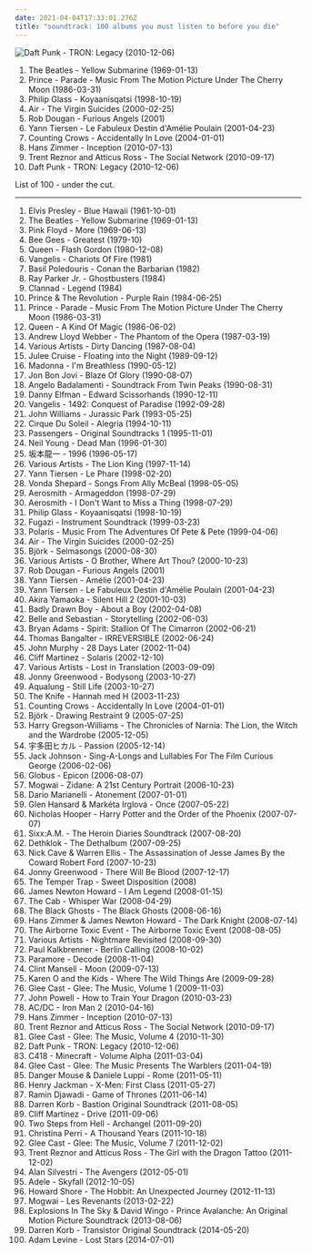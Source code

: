 ```yaml
---
date: 2021-04-04T17:33:01.276Z
title: "soundtrack: 100 albums you must listen to before you die"
---
```

![Daft Punk - TRON: Legacy (2010-12-06)](http://coverartarchive.org/release/fa023617-1585-4ae6-81b6-1a07c47ecb2a/6215572515-500.jpg "Daft Punk - TRON: Legacy (2010-12-06)")
<ol class="albums">
<li data-cover="https://img.discogs.com/fNpgPshETlRAfuku7ehyfn2Qy4g=/fit-in/600x596/filters:strip_icc():format(jpeg):mode_rgb():quality(90)/discogs-images/R-16242330-1605865595-9864.jpeg.jpg" data-tags="rock, 60s" role="button">The Beatles - Yellow Submarine (1969-01-13)</li>
<li data-cover="http://coverartarchive.org/release/41bb7cd9-f05f-4df3-a360-5ee2bd931325/12259794502-500.jpg" data-tags="soundtrack, 80s, unique, 1980s, film soundtrack, movie music, akrazia, princeprinceprince" role="button">Prince - Parade - Music From The Motion Picture Under The Cherry Moon (1986-03-31)</li>
<li data-cover="http://coverartarchive.org/release/4384b7ba-b7ab-3ffe-96a0-409d9128ce02/5874879149-500.jpg" data-tags="soundtrack, minimalism" role="button">Philip Glass - Koyaanisqatsi (1998-10-19)</li>
<li data-cover="http://coverartarchive.org/release/f2720fc5-b57f-4639-a6e8-a1e50dcfd51b/1616160456-500.jpg" data-tags="soundtrack" role="button">Air - The Virgin Suicides (2000-02-25)</li>
<li data-cover="https://img.discogs.com/isniMsRL2XRq3oPsM1fVA2xo7Vk=/fit-in/600x601/filters:strip_icc():format(jpeg):mode_rgb():quality(90)/discogs-images/R-65770-1454768663-3762.jpeg.jpg" data-tags="electronic, trip-hop" role="button">Rob Dougan - Furious Angels (2001)</li>
<li data-cover="http://coverartarchive.org/release/0ecf61e2-f4dd-4f45-b18d-6dd8a966b511/10195795814-500.jpg" data-tags="soundtrack" role="button">Yann Tiersen - Le Fabuleux Destin d'Amélie Poulain (2001-04-23)</li>
<li data-cover="http://coverartarchive.org/release/490c329a-7ce9-4eb0-9b00-52175419d031/14684164202-500.jpg" data-tags="soundtrack, shrek" role="button">Counting Crows - Accidentally In Love (2004-01-01)</li>
<li data-cover="http://coverartarchive.org/release/dc77999c-ebb4-4ad0-a8d4-8a3aa503eaaa/5502447388-500.jpg" data-tags="soundtrack" role="button">Hans Zimmer - Inception (2010-07-13)</li>
<li data-cover="http://coverartarchive.org/release/998e28f9-ed94-4de1-af8e-8dc544c1ab31/10072281735-500.jpg" data-tags="soundtrack" role="button">Trent Reznor and Atticus Ross - The Social Network (2010-09-17)</li>
<li data-cover="http://coverartarchive.org/release/fa023617-1585-4ae6-81b6-1a07c47ecb2a/6215572515-500.jpg" data-tags="electronic, soundtrack" role="button">Daft Punk - TRON: Legacy (2010-12-06)</li>
</ol>
List of 100 - under the cut.
<!-- more -->

_________________

<ol class="albums">
<li data-cover="http://coverartarchive.org/release/551061cb-f598-41e9-9ecb-380e7f5d405f/7983485219-500.jpg" data-tags="1961, rock" role="button">
Elvis Presley - Blue Hawaii (1961-10-01)
</li>
<li data-cover="https://img.discogs.com/fNpgPshETlRAfuku7ehyfn2Qy4g=/fit-in/600x596/filters:strip_icc():format(jpeg):mode_rgb():quality(90)/discogs-images/R-16242330-1605865595-9864.jpeg.jpg" data-tags="rock, 60s" role="button">
The Beatles - Yellow Submarine (1969-01-13)
</li>
<li data-cover="http://coverartarchive.org/release/3ac5a1f8-51d0-3db3-bfdc-c5803d8f2799/14207788461-500.jpg" data-tags="progressive rock, psychedelic rock, 60s, soundtrack" role="button">
Pink Floyd - More (1969-06-13)
</li>
<li data-cover="http://coverartarchive.org/release/b74306eb-15ac-4d9c-9780-a86ad6a87a10/21650782271-500.jpg" data-tags="soundtrack, pop, 70s, uk, easy listening, bee gees, 00s, disco pop" role="button">
Bee Gees - Greatest (1979-10)
</li>
<li data-cover="https://img.discogs.com/OmsxWs4-CmOFOsnpZDOij0PBi2Q=/fit-in/600x600/filters:strip_icc():format(jpeg):mode_rgb():quality(90)/discogs-images/R-1754595-1377707976-4707.jpeg.jpg" data-tags="soundtrack" role="button">
Queen - Flash Gordon (1980-12-08)
</li>
<li data-cover="https://img.discogs.com/2Ke4ZO9nYtPuT3szLTkan8M2_6w=/fit-in/350x350/filters:strip_icc():format(jpeg):mode_rgb():quality(90)/discogs-images/R-379321-1122460979.jpg.jpg" data-tags="soundtrack" role="button">
Vangelis - Chariots Of Fire (1981)
</li>
<li data-cover="https://img.discogs.com/1Q1pf6mzRlKK6w7XxlNFKRDI7oI=/fit-in/500x500/filters:strip_icc():format(jpeg):mode_rgb():quality(90)/discogs-images/R-1147346-1295073983.jpeg.jpg" data-tags="soundtrack" role="button">
Basil Poledouris - Conan the Barbarian (1982)
</li>
<li data-cover="http://coverartarchive.org/release/8aea6e91-424a-48de-8f72-83d8d6716fff/6868315355-500.jpg" data-tags="soundtrack, ghostbusters, pop" role="button">
Ray Parker Jr. - Ghostbusters (1984)
</li>
<li data-cover="http://coverartarchive.org/release/17b6081f-cc8e-4dbd-b8da-ff89b6957e1a/13144429451-500.jpg" data-tags="celtic" role="button">
Clannad - Legend (1984)
</li>
<li data-cover="https://img.discogs.com/xRNfBWi-1l71ZyJH-7Ivu7kf8FE=/fit-in/500x510/filters:strip_icc():format(jpeg):mode_rgb():quality(90)/discogs-images/R-2193288-1319384633.jpeg.jpg" data-tags="80s, pop" role="button">
Prince & The Revolution - Purple Rain (1984-06-25)
</li>
<li data-cover="http://coverartarchive.org/release/41bb7cd9-f05f-4df3-a360-5ee2bd931325/12259794502-500.jpg" data-tags="soundtrack, 80s, unique, 1980s, film soundtrack, movie music, akrazia, princeprinceprince" role="button">
Prince - Parade - Music From The Motion Picture Under The Cherry Moon (1986-03-31)
</li>
<li data-cover="http://coverartarchive.org/release/e32e471f-f8ae-47f2-bb0a-61347f771d43/4329238973-500.jpg" data-tags="classic rock, rock, 80s" role="button">
Queen - A Kind Of Magic (1986-06-02)
</li>
<li data-cover="http://coverartarchive.org/release/8b2b725f-c3dd-41c2-b98d-e42f027fbe1c/3768060682-500.jpg" data-tags="musical, soundtrack" role="button">
Andrew Lloyd Webber - The Phantom of the Opera (1987-03-19)
</li>
<li data-cover="http://coverartarchive.org/release/1f0e6c69-cd39-4a23-96b6-86bb77a003e1/4456245095-500.jpg" data-tags="soundtrack" role="button">
Various Artists - Dirty Dancing (1987-08-04)
</li>
<li data-cover="http://coverartarchive.org/release/653617f7-c764-4f52-a4ba-e6a130a6c87d/5409164245-500.jpg" data-tags="twin peaks, dream pop" role="button">
Julee Cruise - Floating into the Night (1989-09-12)
</li>
<li data-cover="http://coverartarchive.org/release/df7ea720-4e63-4de8-b6f6-b64a7776098b/15625632616-500.jpg" data-tags="soundtrack, 90s, jazz, pop" role="button">
Madonna - I'm Breathless (1990-05-12)
</li>
<li data-cover="https://img.discogs.com/CC3T-htBU79wZAPVB6KNbpfM2QQ=/fit-in/500x501/filters:strip_icc():format(jpeg):mode_rgb():quality(90)/discogs-images/R-2304067-1275601230.jpeg.jpg" data-tags="rock, soundtrack, 90s" role="button">
Jon Bon Jovi - Blaze Of Glory (1990-08-07)
</li>
<li data-cover="https://img.discogs.com/pDhLBqBs6D8ODY8kSrKc0iguskY=/fit-in/600x925/filters:strip_icc():format(jpeg):mode_rgb():quality(90)/discogs-images/R-1585572-1431987750-2872.jpeg.jpg" data-tags="soundtrack" role="button">
Angelo Badalamenti - Soundtrack From Twin Peaks (1990-08-31)
</li>
<li data-cover="https://img.discogs.com/Z_o-fThDRzoEzGIguGseUv7crhQ=/fit-in/600x600/filters:strip_icc():format(jpeg):mode_rgb():quality(90)/discogs-images/R-5355130-1547207943-7011.jpeg.jpg" data-tags="soundtrack" role="button">
Danny Elfman - Edward Scissorhands (1990-12-11)
</li>
<li data-cover="http://coverartarchive.org/release/7550197e-2b87-370b-86c1-c6ef0d29ac85/11507691329-500.jpg" data-tags="soundtrack" role="button">
Vangelis - 1492: Conquest of Paradise (1992-09-28)
</li>
<li data-cover="https://img.discogs.com/tBpF-ixSSgM5xE1TqA0XgJcJ-Uc=/fit-in/600x450/filters:strip_icc():format(jpeg):mode_rgb():quality(90)/discogs-images/R-13411347-1555094420-6828.mpo.jpg" data-tags="soundtrack" role="button">
John Williams - Jurassic Park (1993-05-25)
</li>
<li data-cover="http://coverartarchive.org/release/7074c5b5-1381-4e12-a596-cde003869cd2/10873806431-500.jpg" data-tags="new age, soundtrack" role="button">
Cirque Du Soleil - Alegria (1994-10-11)
</li>
<li data-cover="http://coverartarchive.org/release/711946e6-0c3e-3b60-92dd-20e3ced9d0e5/6087710143-500.jpg" data-tags="electronic, ambient" role="button">
Passengers - Original Soundtracks 1 (1995-11-01)
</li>
<li data-cover="http://coverartarchive.org/release/3097a6f3-5842-470f-b92e-e48e99f9e2e6/15379160853-500.jpg" data-tags="soundtrack" role="button">
Neil Young - Dead Man (1996-01-30)
</li>
<li data-cover="https://via.placeholder.com/450" data-tags="soundtrack" role="button">
坂本龍一 - 1996 (1996-05-17)
</li>
<li data-cover="http://coverartarchive.org/release/01e97e43-dc06-4e7e-8541-976064584683/9301874559-500.jpg" data-tags="soundtrack, disney" role="button">
Various Artists - The Lion King (1997-11-14)
</li>
<li data-cover="http://coverartarchive.org/release/4e7853d8-15a1-3615-ade4-ca49952c87a1/1166430931-500.jpg" data-tags="french" role="button">
Yann Tiersen - Le Phare (1998-02-20)
</li>
<li data-cover="http://coverartarchive.org/release/96d4e197-0451-36ea-bc71-3692b0bc16ab/5228985911-500.jpg" data-tags="soundtrack, female vocalists" role="button">
Vonda Shepard - Songs From Ally McBeal (1998-05-05)
</li>
<li data-cover="http://coverartarchive.org/release/37958dba-1767-4d8a-b242-11d6a0add333/1628998671-500.jpg" data-tags="rock" role="button">
Aerosmith - Armageddon (1998-07-29)
</li>
<li data-cover="https://img.discogs.com/dTHgcizVpZSd0ruVNUP4Dh83Hsc=/fit-in/600x244/filters:strip_icc():format(jpeg):mode_rgb():quality(90)/discogs-images/R-1930078-1432339957-5255.jpeg.jpg" data-tags="soundtrack" role="button">
Aerosmith - I Don't Want to Miss a Thing (1998-07-29)
</li>
<li data-cover="http://coverartarchive.org/release/4384b7ba-b7ab-3ffe-96a0-409d9128ce02/5874879149-500.jpg" data-tags="soundtrack, minimalism" role="button">
Philip Glass - Koyaanisqatsi (1998-10-19)
</li>
<li data-cover="http://coverartarchive.org/release/c2b99ec3-2761-4874-bd22-8890ef358119/3128751725-500.jpg" data-tags="soundtrack, post-hardcore" role="button">
Fugazi - Instrument Soundtrack (1999-03-23)
</li>
<li data-cover="http://coverartarchive.org/release/4cf675c2-a1ff-49d6-b0eb-c136eb528c10/21921338333-500.jpg" data-tags="soundtrack" role="button">
Polaris - Music From The Adventures Of Pete & Pete (1999-04-06)
</li>
<li data-cover="http://coverartarchive.org/release/f2720fc5-b57f-4639-a6e8-a1e50dcfd51b/1616160456-500.jpg" data-tags="soundtrack" role="button">
Air - The Virgin Suicides (2000-02-25)
</li>
<li data-cover="https://img.discogs.com/mjjBxjilzai8Lg9Dc3Qq7gQqc04=/fit-in/600x600/filters:strip_icc():format(jpeg):mode_rgb():quality(90)/discogs-images/R-1861164-1256085468.jpeg.jpg" data-tags="soundtrack" role="button">
Björk - Selmasongs (2000-08-30)
</li>
<li data-cover="http://coverartarchive.org/release/4ffab8b0-49ff-41d4-aa5d-ad26a6601b61/11277532796-500.jpg" data-tags="soundtrack" role="button">
Various Artists - O Brother, Where Art Thou? (2000-10-23)
</li>
<li data-cover="https://img.discogs.com/isniMsRL2XRq3oPsM1fVA2xo7Vk=/fit-in/600x601/filters:strip_icc():format(jpeg):mode_rgb():quality(90)/discogs-images/R-65770-1454768663-3762.jpeg.jpg" data-tags="electronic, trip-hop" role="button">
Rob Dougan - Furious Angels (2001)
</li>
<li data-cover="http://coverartarchive.org/release/71932455-067b-4fcb-b9e4-2cb16da0bb96/1383827288-500.jpg" data-tags="soundtrack" role="button">
Yann Tiersen - Amélie (2001-04-23)
</li>
<li data-cover="http://coverartarchive.org/release/0ecf61e2-f4dd-4f45-b18d-6dd8a966b511/10195795814-500.jpg" data-tags="soundtrack" role="button">
Yann Tiersen - Le Fabuleux Destin d'Amélie Poulain (2001-04-23)
</li>
<li data-cover="http://coverartarchive.org/release/a5e56387-0ee3-4824-9e48-58babcb03363/7925565027-500.jpg" data-tags="soundtrack" role="button">
Akira Yamaoka - Silent Hill 2 (2001-10-03)
</li>
<li data-cover="https://img.discogs.com/cfc9e7fd50d7c9c08931869b95f6849a01d0635d/images/spacer.gif" data-tags="soundtrack" role="button">
Badly Drawn Boy - About a Boy (2002-04-08)
</li>
<li data-cover="http://coverartarchive.org/release/6d1d433e-709b-4c6b-8d09-7e8b845be806/4629393369-500.jpg" data-tags="soundtrack, indie pop, indie, 00s" role="button">
Belle and Sebastian - Storytelling (2002-06-03)
</li>
<li data-cover="http://coverartarchive.org/release/7a95dddf-27be-4fb2-8f12-a1b037e13bac/24832938889-500.jpg" data-tags="soundtrack, rock" role="button">
Bryan Adams - Spirit: Stallion Of The Cimarron (2002-06-21)
</li>
<li data-cover="http://coverartarchive.org/release/130786fd-24e3-4ef9-a6d2-8665cb2afdab/15467078716-500.jpg" data-tags="electronic, soundtrack, french" role="button">
Thomas Bangalter - IRREVERSIBLE (2002-06-24)
</li>
<li data-cover="http://coverartarchive.org/release/0112d2f1-f978-461e-b92f-8c9a31462d11/2572749895-500.jpg" data-tags="soundtrack" role="button">
John Murphy - 28 Days Later (2002-11-04)
</li>
<li data-cover="http://coverartarchive.org/release/ffacfd78-14f0-4d37-bcd2-84fbb65ef99d/6298274284-500.jpg" data-tags="soundtrack, ambient" role="button">
Cliff Martinez - Solaris (2002-12-10)
</li>
<li data-cover="http://coverartarchive.org/release/3a27798e-f3df-485d-b50d-5b2ddd3c908a/8838759820-500.jpg" data-tags="soundtrack" role="button">
Various Artists - Lost in Translation (2003-09-09)
</li>
<li data-cover="https://img.discogs.com/1p0S0i7CoUBZT7Iv7NiRs03R29U=/fit-in/600x588/filters:strip_icc():format(jpeg):mode_rgb():quality(90)/discogs-images/R-8116076-1455457650-7461.jpeg.jpg" data-tags="experimental" role="button">
Jonny Greenwood - Bodysong (2003-10-27)
</li>
<li data-cover="https://img.discogs.com/gYxoN-72kWeAh8P9r1tU-E_cU0Y=/fit-in/600x600/filters:strip_icc():format(jpeg):mode_rgb():quality(90)/discogs-images/R-6565879-1422128249-5189.jpeg.jpg" data-tags="2003, soundtrack, jazz, chill, alternative, power pop, singer-songwriter, britpop, pop-rock, io, amaranth, purchase, hard to find, maarts, still life, happy at work, favorite cds, thoughtfully, wanted album, granka, go get it" role="button">
Aqualung - Still Life (2003-10-27)
</li>
<li data-cover="https://img.discogs.com/Q3E9hxvN7jdmBXzKP1yXA0x3WZ8=/fit-in/600x599/filters:strip_icc():format(jpeg):mode_rgb():quality(90)/discogs-images/R-855250-1335035281.gif.jpg" data-tags="2003, electronic" role="button">
The Knife - Hannah med H (2003-11-23)
</li>
<li data-cover="http://coverartarchive.org/release/490c329a-7ce9-4eb0-9b00-52175419d031/14684164202-500.jpg" data-tags="soundtrack, shrek" role="button">
Counting Crows - Accidentally In Love (2004-01-01)
</li>
<li data-cover="http://coverartarchive.org/release/22a23fb5-dad5-42d3-b90f-98a7834c0fae/8147320447-500.jpg" data-tags="soundtrack, experimental" role="button">
Björk - Drawing Restraint 9 (2005-07-25)
</li>
<li data-cover="http://coverartarchive.org/release/65c64965-14bd-40d4-929a-23d8ee62a623/8183556387-500.jpg" data-tags="soundtrack" role="button">
Harry Gregson-Williams - The Chronicles of Narnia: The Lion, the Witch and the Wardrobe (2005-12-05)
</li>
<li data-cover="https://via.placeholder.com/450" data-tags="soundtrack, pop, rock, japanese, female vocalists, mpb, game, anime, j-rock, video game music, j-pop, utada hikaru, kingdom hearts" role="button">
宇多田ヒカル - Passion (2005-12-14)
</li>
<li data-cover="http://coverartarchive.org/release/5bf551f7-96be-3f50-8ae4-9895eb26af9a/7965698121-500.jpg" data-tags="acoustic" role="button">
Jack Johnson - Sing-A-Longs and Lullabies For The Film Curious George (2006-02-06)
</li>
<li data-cover="http://coverartarchive.org/release/e514a7f6-34a6-4327-b218-8e490e99b5c0/8258928983-500.jpg" data-tags="soundtrack, orchestral, globus" role="button">
Globus - Epicon (2006-08-07)
</li>
<li data-cover="https://img.discogs.com/wlpdR9G9uNwA73eCGfS9NIErWh8=/fit-in/560x491/filters:strip_icc():format(jpeg):mode_rgb():quality(90)/discogs-images/R-719826-1158229502.jpeg.jpg" data-tags="football" role="button">
Mogwai - Zidane: A 21st Century Portrait (2006-10-23)
</li>
<li data-cover="https://img.discogs.com/Ou6nX6nIXNWMEzAp3nWybpEE5pw=/fit-in/500x500/filters:strip_icc():format(jpeg):mode_rgb():quality(90)/discogs-images/R-16199810-1605146727-1040.jpeg.jpg" data-tags="soundtrack" role="button">
Dario Marianelli - Atonement (2007-01-01)
</li>
<li data-cover="https://img.discogs.com/DqfsLu8GNPx_uz9SII_wYxJwZHQ=/fit-in/600x591/filters:strip_icc():format(jpeg):mode_rgb():quality(90)/discogs-images/R-2352150-1318498657.jpeg.jpg" data-tags="soundtrack" role="button">
Glen Hansard & Markéta Irglová - Once (2007-05-22)
</li>
<li data-cover="http://coverartarchive.org/release/939edd61-ecec-41c4-8655-9c1e4a59aece/12038214741-500.jpg" data-tags="soundtrack" role="button">
Nicholas Hooper - Harry Potter and the Order of the Phoenix (2007-07-07)
</li>
<li data-cover="http://coverartarchive.org/release/15ad26f8-465a-37e2-b201-f8fd1d5fa48b/19388240200-500.jpg" data-tags="hard rock" role="button">
Sixx:A.M. - The Heroin Diaries Soundtrack (2007-08-20)
</li>
<li data-cover="http://coverartarchive.org/release/3ff4e6a8-52a9-49a5-b264-986a772fdddf/996842836-500.jpg" data-tags="melodic death metal, death metal, blacker than the blackest black times infinity" role="button">
Dethklok - The Dethalbum (2007-09-25)
</li>
<li data-cover="http://coverartarchive.org/release/27726944-0886-3373-b692-0e9324637870/4083569167-500.jpg" data-tags="soundtrack" role="button">
Nick Cave & Warren Ellis - The Assassination of Jesse James By the Coward Robert Ford (2007-10-23)
</li>
<li data-cover="http://coverartarchive.org/release/51392bf7-adaf-4c93-8f81-4f49d09fea2d/8258208354-500.jpg" data-tags="soundtrack" role="button">
Jonny Greenwood - There Will Be Blood (2007-12-17)
</li>
<li data-cover="http://coverartarchive.org/release/24fef968-ef90-4f90-ac89-e1e0cbb5ee0f/19080096762-500.jpg" data-tags="rock, australian" role="button">
The Temper Trap - Sweet Disposition (2008)
</li>
<li data-cover="http://coverartarchive.org/release/c76df01a-608b-4c4e-bc83-72c9adce1cf6/7275760181-500.jpg" data-tags="soundtrack" role="button">
James Newton Howard - I Am Legend (2008-01-15)
</li>
<li data-cover="http://coverartarchive.org/release/1d053c05-b481-4812-80fc-ed68c8ab3411/24142272319-500.jpg" data-tags="alternative, the cab" role="button">
The Cab - Whisper War (2008-04-29)
</li>
<li data-cover="https://img.discogs.com/z9cGbp_KC4qv_H655zcFF9TMEIM=/fit-in/600x629/filters:strip_icc():format(jpeg):mode_rgb():quality(90)/discogs-images/R-5386079-1415292136-2085.jpeg.jpg" data-tags="electronic" role="button">
The Black Ghosts - The Black Ghosts (2008-06-16)
</li>
<li data-cover="https://img.discogs.com/EO4tmF4L3bRSVSeSkTD5aNzF3Ak=/fit-in/506x500/filters:strip_icc():format(jpeg):mode_rgb():quality(90)/discogs-images/R-1486045-1309206695.jpeg.jpg" data-tags="soundtrack" role="button">
Hans Zimmer & James Newton Howard - The Dark Knight (2008-07-14)
</li>
<li data-cover="http://coverartarchive.org/release/e376f404-5229-4774-b2b3-1aeed5aa6f7a/17796794761-500.jpg" data-tags="indie rock" role="button">
The Airborne Toxic Event - The Airborne Toxic Event (2008-08-05)
</li>
<li data-cover="http://coverartarchive.org/release/9ddd8d7d-0fc5-4567-8867-daa9d5f4b922/8447269122-500.jpg" data-tags="soundtrack" role="button">
Various Artists - Nightmare Revisited (2008-09-30)
</li>
<li data-cover="http://coverartarchive.org/release/3beed398-780c-401f-b588-d29178e6862c/2178317994-500.jpg" data-tags="soundtrack, electronic, techno, minimal techno" role="button">
Paul Kalkbrenner - Berlin Calling (2008-10-02)
</li>
<li data-cover="http://coverartarchive.org/release/87fa0459-f9b1-4ed7-bbb1-95f032b24647/14506036638-500.jpg" data-tags="alternative, paramore, twilight, rock" role="button">
Paramore - Decode (2008-11-04)
</li>
<li data-cover="https://img.discogs.com/EvzWlQmx35ulZwcexVdSEObUGSs=/fit-in/600x594/filters:strip_icc():format(jpeg):mode_rgb():quality(90)/discogs-images/R-15721185-1596559946-2217.jpeg.jpg" data-tags="soundtrack" role="button">
Clint Mansell - Moon (2009-07-13)
</li>
<li data-cover="https://img.discogs.com/WL6FOy4opP-7Qiv-i_sGolZlehk=/fit-in/600x600/filters:strip_icc():format(jpeg):mode_rgb():quality(90)/discogs-images/R-2326183-1284616015.jpeg.jpg" data-tags="soundtrack" role="button">
Karen O and the Kids - Where The Wild Things Are (2009-09-28)
</li>
<li data-cover="https://via.placeholder.com/450" data-tags="glee" role="button">
Glee Cast - Glee: The Music, Volume 1 (2009-11-03)
</li>
<li data-cover="http://coverartarchive.org/release/0c036feb-0a13-3cc9-9897-e4e125c63922/7360744850-500.jpg" data-tags="soundtrack" role="button">
John Powell - How to Train Your Dragon (2010-03-23)
</li>
<li data-cover="http://coverartarchive.org/release/1da05321-a8ba-436e-a1a6-98822ea28e94/23564387481-500.jpg" data-tags="soundtrack, hard rock" role="button">
AC/DC - Iron Man 2 (2010-04-16)
</li>
<li data-cover="http://coverartarchive.org/release/dc77999c-ebb4-4ad0-a8d4-8a3aa503eaaa/5502447388-500.jpg" data-tags="soundtrack" role="button">
Hans Zimmer - Inception (2010-07-13)
</li>
<li data-cover="http://coverartarchive.org/release/998e28f9-ed94-4de1-af8e-8dc544c1ab31/10072281735-500.jpg" data-tags="soundtrack" role="button">
Trent Reznor and Atticus Ross - The Social Network (2010-09-17)
</li>
<li data-cover="http://coverartarchive.org/release/6259795c-b80b-4b8c-aeff-26339437c4ba/25392360373-500.jpg" data-tags="glee" role="button">
Glee Cast - Glee: The Music, Volume 4 (2010-11-30)
</li>
<li data-cover="http://coverartarchive.org/release/fa023617-1585-4ae6-81b6-1a07c47ecb2a/6215572515-500.jpg" data-tags="electronic, soundtrack" role="button">
Daft Punk - TRON: Legacy (2010-12-06)
</li>
<li data-cover="http://coverartarchive.org/release/5e396e48-5bc1-4d28-ab34-ee77dc534fed/22120675980-500.jpg" data-tags="ambient" role="button">
C418 - Minecraft - Volume Alpha (2011-03-04)
</li>
<li data-cover="http://coverartarchive.org/release/87900fee-78c0-3d3b-951c-016fff9c93de/1111445815-500.jpg" data-tags="glee" role="button">
Glee Cast - Glee: The Music Presents The Warblers (2011-04-19)
</li>
<li data-cover="http://coverartarchive.org/release/8edf7d27-a94d-425a-9ce7-9b497b61e8e7/1210446198-500.jpg" data-tags="western" role="button">
Danger Mouse & Daniele Luppi - Rome (2011-05-11)
</li>
<li data-cover="http://coverartarchive.org/release/3d6778bb-8189-4a6b-bd17-fcff45c1302b/7406048154-500.jpg" data-tags="soundtrack, x-men, marvel, score, superhero" role="button">
Henry Jackman - X-Men: First Class (2011-05-27)
</li>
<li data-cover="http://coverartarchive.org/release/09b18d6a-da34-4671-b1a7-3ea4f8fe571d/3251479274-500.jpg" data-tags="soundtrack" role="button">
Ramin Djawadi - Game of Thrones (2011-06-14)
</li>
<li data-cover="http://coverartarchive.org/release/c4016d7e-9cdd-4df3-8fc7-02b90d95a304/1517678811-500.jpg" data-tags="soundtrack, trip-hop" role="button">
Darren Korb - Bastion Original Soundtrack (2011-08-05)
</li>
<li data-cover="http://coverartarchive.org/release/929c7f0c-8d6e-4862-baf4-ef2fc65fd990/6298370415-500.jpg" data-tags="soundtrack, electronic" role="button">
Cliff Martinez - Drive (2011-09-06)
</li>
<li data-cover="http://coverartarchive.org/release/7cdf6a6f-8677-4598-a475-a8aa2d8bfe43/1674518181-500.jpg" data-tags="soundtrack" role="button">
Two Steps from Hell - Archangel (2011-09-20)
</li>
<li data-cover="http://coverartarchive.org/release/0e32a277-a975-4b9d-aec0-01cf922e9e63/22180844894-500.jpg" data-tags="pop, a thousand years" role="button">
Christina Perri - A Thousand Years (2011-10-18)
</li>
<li data-cover="http://coverartarchive.org/release/8d655bcb-ac81-4baf-b4d6-845e6801d44f/4069262124-500.jpg" data-tags="glee, soundtrack" role="button">
Glee Cast - Glee: The Music, Volume 7 (2011-12-02)
</li>
<li data-cover="http://coverartarchive.org/release/28dca1ba-c547-4a34-839d-a006945cb64c/1446206019-500.jpg" data-tags="soundtrack" role="button">
Trent Reznor and Atticus Ross - The Girl with the Dragon Tattoo (2011-12-02)
</li>
<li data-cover="http://coverartarchive.org/release/214afb5a-7d79-424f-af8b-a0652df73ebd/23564566756-500.jpg" data-tags="soundtrack, score, marvel, mcu" role="button">
Alan Silvestri - The Avengers (2012-05-01)
</li>
<li data-cover="https://img.discogs.com/HFkTedHFU_n7DiYFsLbpUulZNHY=/fit-in/419x418/filters:strip_icc():format(jpeg):mode_rgb():quality(90)/discogs-images/R-3925759-1349456520-4101.jpeg.jpg" data-tags="adele" role="button">
Adele - Skyfall (2012-10-05)
</li>
<li data-cover="http://coverartarchive.org/release/d46315d7-ad4e-48af-80e7-75b41c28053d/3227188018-500.jpg" data-tags="2012" role="button">
Howard Shore - The Hobbit: An Unexpected Journey (2012-11-13)
</li>
<li data-cover="http://coverartarchive.org/release/b8b1da1c-0680-44e5-bcf5-71aec47c8d46/19983444195-500.jpg" data-tags="soundtrack, instrumental, post-rock" role="button">
Mogwai - Les Revenants (2013-02-22)
</li>
<li data-cover="http://coverartarchive.org/release/cebfc2b0-df0c-4a02-bde8-589a1c1b55ff/4755938155-500.jpg" data-tags="soundtrack" role="button">
Explosions In The Sky & David Wingo - Prince Avalanche: An Original Motion Picture Soundtrack (2013-08-06)
</li>
<li data-cover="http://coverartarchive.org/release/344282ce-0786-4850-8da7-395e486098ae/9102112221-500.jpg" data-tags="soundtrack" role="button">
Darren Korb - Transistor Original Soundtrack (2014-05-20)
</li>
<li data-cover="http://coverartarchive.org/release/23b00a21-b663-4647-ab49-68f694d40776/8324756218-500.jpg" data-tags="soundtrack, pop, ballad, movie, adam levine" role="button">
Adam Levine - Lost Stars (2014-07-01)
</li>
</ol>
